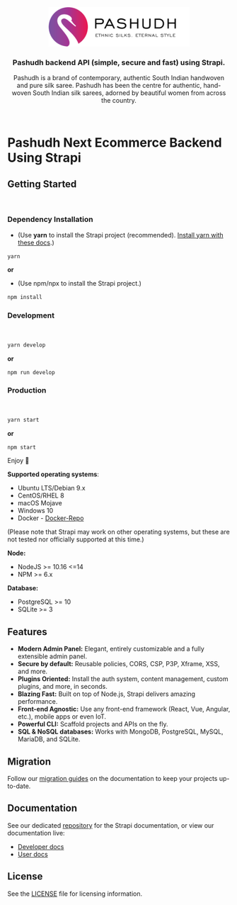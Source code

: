 <p align="center">
  <a href="https://www.pashudh.com/">
    <img src="./log.png" width="318px" alt="Strapi logo" />
  </a>
</p>

<h3 align="center">Pashudh backend API (simple, secure and fast) using Strapi.</h3>
<p align="center">Pashudh is a brand of contemporary, authentic South Indian handwoven and pure silk saree. Pashudh has been the centre for authentic, hand-woven South Indian silk sarees, adorned by beautiful women from across the country. </p>

<br>

# Pashudh Next Ecommerce Backend Using Strapi

## Getting Started

<br>

### Dependency Installation

- (Use **yarn** to install the Strapi project (recommended). [Install yarn with these docs](https://yarnpkg.com/lang/en/docs/install/).)

```bash
yarn
```

**or**

- (Use npm/npx to install the Strapi project.)

```bash
npm install
```

### Development

<br>

```bash
yarn develop
```

**or**

```bash
npm run develop
```

### Production

<br>

```bash
yarn start
```

**or**

```bash
npm start
```

Enjoy 🎉

**Supported operating systems**:

- Ubuntu LTS/Debian 9.x
- CentOS/RHEL 8
- macOS Mojave
- Windows 10
- Docker - [Docker-Repo](https://github.com/strapi/strapi-docker)

(Please note that Strapi may work on other operating systems, but these are not tested nor officially supported at this time.)

**Node:**

- NodeJS >= 10.16 <=14
- NPM >= 6.x

**Database:**

- PostgreSQL >= 10
- SQLite >= 3

## Features

- **Modern Admin Panel:** Elegant, entirely customizable and a fully extensible admin panel.
- **Secure by default:** Reusable policies, CORS, CSP, P3P, Xframe, XSS, and more.
- **Plugins Oriented:** Install the auth system, content management, custom plugins, and more, in seconds.
- **Blazing Fast:** Built on top of Node.js, Strapi delivers amazing performance.
- **Front-end Agnostic:** Use any front-end framework (React, Vue, Angular, etc.), mobile apps or even IoT.
- **Powerful CLI:** Scaffold projects and APIs on the fly.
- **SQL & NoSQL databases:** Works with MongoDB, PostgreSQL, MySQL, MariaDB, and SQLite.

## Migration

Follow our [migration guides](https://strapi.io/documentation/developer-docs/latest/update-migration-guides/migration-guides.html) on the documentation to keep your projects up-to-date.

## Documentation

See our dedicated [repository](https://github.com/strapi/documentation) for the Strapi documentation, or view our documentation live:

- [Developer docs](https://strapi.io/documentation/developer-docs/latest/getting-started/introduction.html)
- [User docs](https://strapi.io/documentation/user-docs/latest/getting-started/introduction.html)

## License

See the [LICENSE](./LICENSE) file for licensing information.

